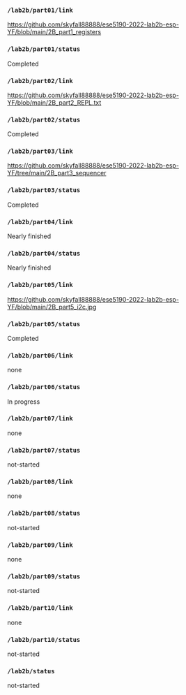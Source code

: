 ### `/lab2b/part01/link`
https://github.com/skyfall88888/ese5190-2022-lab2b-esp-YF/blob/main/2B_part1_registers
### `/lab2b/part01/status`
Completed
### `/lab2b/part02/link`
https://github.com/skyfall88888/ese5190-2022-lab2b-esp-YF/blob/main/2B_part2_REPL.txt
### `/lab2b/part02/status`
Completed
### `/lab2b/part03/link`
https://github.com/skyfall88888/ese5190-2022-lab2b-esp-YF/tree/main/2B_part3_sequencer
### `/lab2b/part03/status`
Completed
### `/lab2b/part04/link`
Nearly finished
### `/lab2b/part04/status`
Nearly finished
### `/lab2b/part05/link`
https://github.com/skyfall88888/ese5190-2022-lab2b-esp-YF/blob/main/2B_part5_i2c.jpg
### `/lab2b/part05/status`
Completed
### `/lab2b/part06/link`
none
### `/lab2b/part06/status`
In progress
### `/lab2b/part07/link`
none
### `/lab2b/part07/status`
not-started
### `/lab2b/part08/link`
none
### `/lab2b/part08/status`
not-started
### `/lab2b/part09/link`
none
### `/lab2b/part09/status`
not-started
### `/lab2b/part10/link`
none
### `/lab2b/part10/status`
not-started
### `/lab2b/status`
not-started
